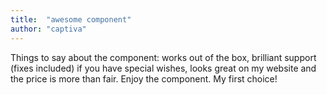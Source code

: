 ```yaml
---
title:  "awesome component"
author: "captiva"
---
```

Things to say about the component: works out of the box, brilliant support (fixes included) if you have special wishes, looks great on my website and the price is more than fair. Enjoy the component. My first choice!